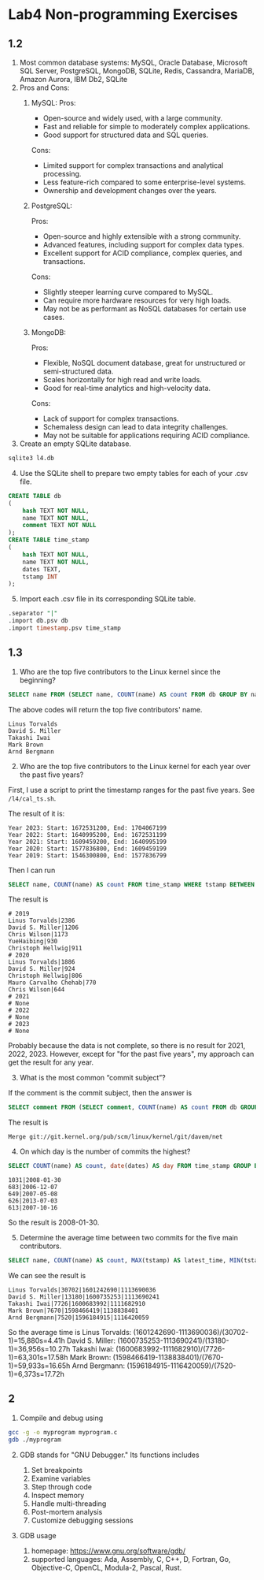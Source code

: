 # Lab4 Non-programming Exercises

## 1.2

1. Most common database systems: MySQL, Oracle Database, Microsoft SQL Server, PostgreSQL, MongoDB, SQLite, Redis, Cassandra, MariaDB, Amazon Aurora, IBM Db2, SQLite
2. Pros and Cons:
    1. MySQL: 
        Pros:
        - Open-source and widely used, with a large community.
        - Fast and reliable for simple to moderately complex applications.
        - Good support for structured data and SQL queries.
  
        Cons:
        - Limited support for complex transactions and analytical processing.
        - Less feature-rich compared to some enterprise-level systems.
        - Ownership and development changes over the years.

    2. PostgreSQL:

        Pros:
        - Open-source and highly extensible with a strong community.
        - Advanced features, including support for complex data types.
        - Excellent support for ACID compliance, complex queries, and transactions.

        Cons:
        - Slightly steeper learning curve compared to MySQL.
        - Can require more hardware resources for very high loads.
        - May not be as performant as NoSQL databases for certain use cases.

    3. MongoDB:

        Pros:
        - Flexible, NoSQL document database, great for unstructured or semi-structured data.
        - Scales horizontally for high read and write loads.
        - Good for real-time analytics and high-velocity data.

        Cons:
        - Lack of support for complex transactions.
        - Schemaless design can lead to data integrity challenges.
        - May not be suitable for applications requiring ACID compliance.
3.  Create an empty SQLite database.

```bash
sqlite3 l4.db
```

4. Use the SQLite shell to prepare two empty tables for each of your .csv file.
```SQL
CREATE TABLE db
(
    hash TEXT NOT NULL,
    name TEXT NOT NULL,
    comment TEXT NOT NULL  
);
CREATE TABLE time_stamp
(
    hash TEXT NOT NULL,
    name TEXT NOT NULL,
    dates TEXT,
    tstamp INT
);
```

5. Import each .csv file in its corresponding SQLite table.
```SQL
.separator "|"
.import db.psv db
.import timestamp.psv time_stamp
```
## 1.3

1. Who are the top five contributors to the Linux kernel since the beginning?
```SQL
SELECT name FROM (SELECT name, COUNT(name) AS count FROM db GROUP BY name ORDER BY count DESC LIMIT 5);
```
The above codes will return the top five contributors' name.
```text
Linus Torvalds
David S. Miller
Takashi Iwai
Mark Brown
Arnd Bergmann
```
2. Who are the top five contributors to the Linux kernel for each year over the past five years?

First, I use a script to print the timestamp ranges for the past five years. See `/l4/cal_ts.sh`.

The result of it is:

```text
Year 2023: Start: 1672531200, End: 1704067199
Year 2022: Start: 1640995200, End: 1672531199
Year 2021: Start: 1609459200, End: 1640995199
Year 2020: Start: 1577836800, End: 1609459199
Year 2019: Start: 1546300800, End: 1577836799
```

Then I can run 
```SQL
SELECT name, COUNT(name) AS count FROM time_stamp WHERE tstamp BETWEEN 1640995200 AND 1672531199 GROUP BY name ORDER BY count DESC LIMIT 5;
```

The result is
```text
# 2019
Linus Torvalds|2386
David S. Miller|1206
Chris Wilson|1173
YueHaibing|930
Christoph Hellwig|911
# 2020
Linus Torvalds|1886
David S. Miller|924
Christoph Hellwig|806
Mauro Carvalho Chehab|770
Chris Wilson|644
# 2021
# None
# 2022
# None
# 2023
# None
```
Probably because the data is not complete, so there is no result for 2021, 2022, 2023. However, except for "for the past five years", my approach can get the result for any year.

3. What is the most common “commit subject”?

If the comment is the commit subject, then the answer is
```SQL
SELECT comment FROM (SELECT comment, COUNT(name) AS count FROM db GROUP BY comment ORDER BY count DESC LIMIT 1);
```
The result is
```text
Merge git://git.kernel.org/pub/scm/linux/kernel/git/davem/net
```

4. On which day is the number of commits the highest?

```SQL
SELECT COUNT(name) AS count, date(dates) AS day FROM time_stamp GROUP BY day ORDER BY count DESC LIMIT 5;
```

```text
1031|2008-01-30
683|2006-12-07
649|2007-05-08
626|2013-07-03
613|2007-10-16
```

So the result is 2008-01-30.

5. Determine the average time between two commits for the five main contributors.
```SQL
SELECT name, COUNT(name) AS count, MAX(tstamp) AS latest_time, MIN(tstamp) AS earliest_time FROM time_stamp GROUP BY name ORDER BY count DESC LIMIT 5;
```
We can see the result is
```text
Linus Torvalds|30702|1601242690|1113690036
David S. Miller|13180|1600735253|1113690241
Takashi Iwai|7726|1600683992|1111682910
Mark Brown|7670|1598466419|1138838401
Arnd Bergmann|7520|1596184915|1116420059
```
So the average time is 
Linus Torvalds: (1601242690-1113690036)/(30702-1)=15,880s=4.41h
David S. Miller: (1600735253-1113690241)/(13180-1)=36,956s=10.27h
Takashi Iwai: (1600683992-1111682910)/(7726-1)=63,301s=17.58h
Mark Brown: (1598466419-1138838401)/(7670-1)=59,933s=16.65h
Arnd Bergmann: (1596184915-1116420059)/(7520-1)=6,373s=17.72h

## 2

1. Compile and debug using 
```bash
gcc -g -o myprogram myprogram.c
gdb ./myprogram
```

2. GDB stands for "GNU Debugger." Its functions includes 
    1. Set breakpoints
    2. Examine variables
    3. Step through code
    4. Inspect memory
    5. Handle multi-threading
    6. Post-mortem analysis
    7. Customize debugging sessions

3. GDB usage
    1. homepage: https://www.gnu.org/software/gdb/
    2. supported languages: Ada, Assembly, C, C++, D, Fortran, Go, Objective-C, OpenCL, Modula-2, Pascal, Rust.
